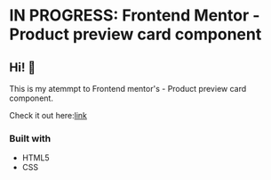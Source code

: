 # IN PROGRESS: Frontend Mentor - Product preview card component


## Hi! 👋

This is my atemmpt to Frontend mentor's - Product preview card component. 

Check it out here:[link](https://lubka024.github.io/frontendmentor-product-preview-card-component-main/)

### Built with

- HTML5
- CSS
